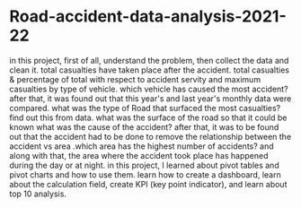 # Road-accident-data-analysis-2021-22

in this project, first of all, understand the problem, then collect the data and clean it.
total casualties have taken place after the accident.
total casualties & percentage of total with respect to accident servity and maximum casualties by type of vehicle.
which vehicle has caused the most accident?
after that, it was found out that this year's and last year's monthly data were compared.
what was the type of Road that surfaced the most casualties? find out this from data.
what was the surface of the road so that it could be known what was the cause of the accident?
after that, it was to be found out that the accident had to be done to remove the relationship between the accident vs area .which area has the highest number of accidents?
and along with that, the area where the accident took place has happened during the day or at night.
in this project, I learned about pivot tables and pivot charts and how to use them. 
learn how to create a dashboard, learn about the calculation field, create KPI (key point indicator), and learn about top 10 analysis.
